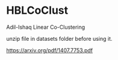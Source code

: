 HBLCoClust
==========

Adil-Ishaq Linear Co-Clustering

unzip file in datasets folder before using it.


https://arxiv.org/pdf/1407.7753.pdf
